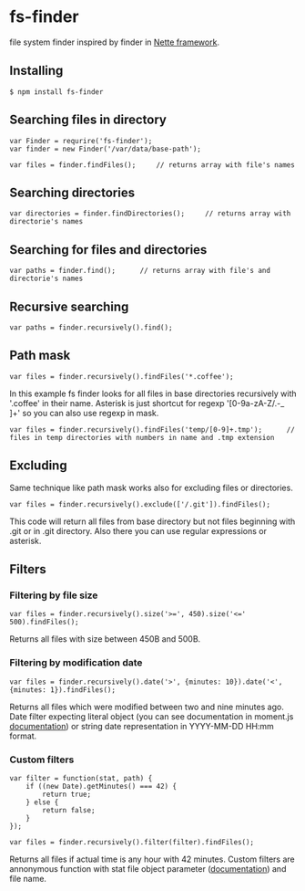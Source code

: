 # fs-finder
file system finder inspired by finder in [Nette framework](http://doc.nette.org/en/finder).

## Installing

```
$ npm install fs-finder
```

## Searching files in directory

```
var Finder = requrire('fs-finder');
var finder = new Finder('/var/data/base-path');

var files = finder.findFiles();		// returns array with file's names
```

## Searching directories

```
var directories = finder.findDirectories();		// returns array with directorie's names
```

## Searching for files and directories

```
var paths = finder.find();		// returns array with file's and directorie's names
```

## Recursive searching

```
var paths = finder.recursively().find();
```

## Path mask

```
var files = finder.recursively().findFiles('*.coffee');
```

In this example fs finder looks for all files in base directories recursively with '.coffee' in their name.
Asterisk is just shortcut for regexp '[0-9a-zA-Z/.-_ ]+' so you can also use regexp in mask.

```
var files = finder.recursively().findFiles('temp/[0-9]+.tmp');		// files in temp directories with numbers in name and .tmp extension
```

## Excluding

Same technique like path mask works also for excluding files or directories.

```
var files = finder.recursively().exclude(['/.git']).findFiles();
```

This code will return all files from base directory but not files beginning with .git or in .git directory.
Also there you can use regular expressions or asterisk.

## Filters

### Filtering by file size

```
var files = finder.recursively().size('>=', 450).size('<=' 500).findFiles();
```

Returns all files with size between 450B and 500B.

### Filtering by modification date

```
var files = finder.recursively().date('>', {minutes: 10}).date('<', {minutes: 1}).findFiles();
```

Returns all files which were modified between two and nine minutes ago.
Date filter expecting literal object (you can see documentation in moment.js [documentation](http://momentjs.com/docs/#/manipulating/add/))
or string date representation in YYYY-MM-DD HH:mm format.

### Custom filters

```
var filter = function(stat, path) {
	if ((new Date).getMinutes() === 42) {
		return true;
	} else {
		return false;
	}
});

var files = finder.recursively().filter(filter).findFiles();
```

Returns all files if actual time is any hour with 42 minutes.
Custom filters are annonymous function with stat file object parameter ([documentation](http://nodejs.org/api/fs.html#fs_class_fs_stats))
and file name.